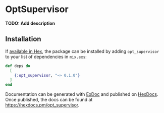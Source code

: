 # OptSupervisor

**TODO: Add description**

## Installation

If [available in Hex](https://hex.pm/docs/publish), the package can be installed
by adding `opt_supervisor` to your list of dependencies in `mix.exs`:

```elixir
def deps do
  [
    {:opt_supervisor, "~> 0.1.0"}
  ]
end
```

Documentation can be generated with [ExDoc](https://github.com/elixir-lang/ex_doc)
and published on [HexDocs](https://hexdocs.pm). Once published, the docs can
be found at <https://hexdocs.pm/opt_supervisor>.

